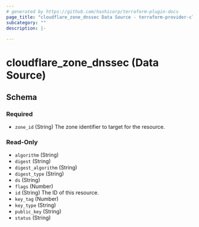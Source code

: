 ```yaml
---
# generated by https://github.com/hashicorp/terraform-plugin-docs
page_title: "cloudflare_zone_dnssec Data Source - terraform-provider-cloudflare"
subcategory: ""
description: |-
  
---
```


# cloudflare_zone_dnssec (Data Source)





<!-- schema generated by tfplugindocs -->
## Schema

### Required

- `zone_id` (String) The zone identifier to target for the resource.

### Read-Only

- `algorithm` (String)
- `digest` (String)
- `digest_algorithm` (String)
- `digest_type` (String)
- `ds` (String)
- `flags` (Number)
- `id` (String) The ID of this resource.
- `key_tag` (Number)
- `key_type` (String)
- `public_key` (String)
- `status` (String)


